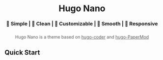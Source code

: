 <h1 align=center>Hugo Nano</h1>
<h3 align=center>🍔 Simple | 🍟 Clean | 🍗 Customizable | 🍳 Smooth | 🥤 Responsive </h4>
<div align=center style="opacity: .7;margin: 25px 0;">Hugo Nano is a theme based on <a href="https://github.com/adityatelange/hugo-PaperMod">hugo-coder</a> and <a href="https://github.com/luizdepra/hugo-coder">hugo-PaperMod</a></div>


## Quick Start
